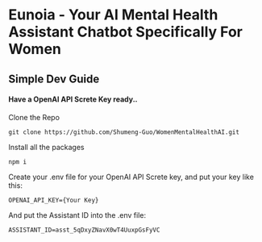 # Eunoia - Your AI Mental Health Assistant Chatbot Specifically For Women

## Simple Dev Guide
#### Have a OpenAI API Screte Key ready..

Clone the Repo
```
git clone https://github.com/Shumeng-Guo/WomenMentalHealthAI.git
```
Install all the packages
```
npm i
```
Create your .env file for your OpenAI API Screte key, and put your key like this:
```
OPENAI_API_KEY={Your Key}
```
And put the Assistant ID into the .env file:
```
ASSISTANT_ID=asst_5qDxyZNavX0wT4UuxpGsFyVC
```
